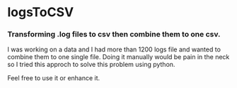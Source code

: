 # logsToCSV

### Transforming .log files to csv  then combine them to one csv. 


I was working on a data and I had more than 1200 logs file and wanted to combine them to one single file. Doing it manually would be pain in the neck so I tried this approch to solve this problem using python.

Feel free to use it or enhance it.